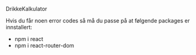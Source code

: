DrikkeKalkulator

Hvis du får noen error codes så må du passe på at følgende packages er innstallert:
- npm i react
- npm i react-router-dom